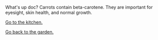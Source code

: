 What's up doc? Carrots contain beta-carotene. They are important for eyesight, skin health, and normal growth.

[Go to the kitchen.](kitchen/vegetables.md)

[Go back to the garden.](choose.md)